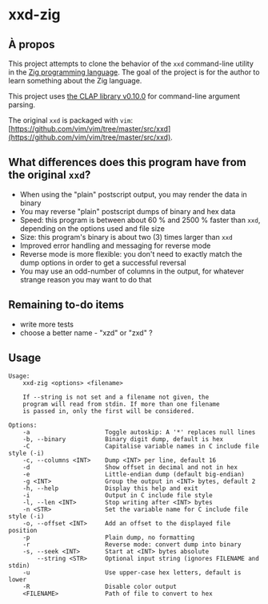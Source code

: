 # xxd-zig

## À propos

This project attempts to clone the behavior of the `xxd` command-line utility in the [Zig programming language](https://ziglang.org). The goal of the project is for the author to learn something about the Zig language.

This project uses [the CLAP library v0.10.0](https://github.com/Hejsil/zig-clap/releases/tag/0.10.0) for command-line argument parsing.

The original `xxd` is packaged with `vim`: [https://github.com/vim/vim/tree/master/src/xxd](https://github.com/vim/vim/tree/master/src/xxd).

## What differences does this program have from the original `xxd`?

- When using the "plain" postscript output, you may render the data in binary
- You may reverse "plain" postscript dumps of binary and hex data
- Speed: this program is between about 60 % and 2500 % faster than `xxd`, depending on the options used and file size
- Size: this program's binary is about two (3) times larger than `xxd`
- Improved error handling and messaging for reverse mode
- Reverse mode is more flexible: you don't need to exactly match the dump options in order to get a successful reversal
- You may use an odd-number of columns in the output, for whatever strange
  reason you may want to do that

## Remaining to-do items

 - write more tests
 - choose a better name - "xzd" or "zxd" ?

## Usage

```
Usage:
    xxd-zig <options> <filename>

    If --string is not set and a filename not given, the
    program will read from stdin. If more than one filename
    is passed in, only the first will be considered.

Options:
    -a                     Toggle autoskip: A '*' replaces null lines
    -b, --binary           Binary digit dump, default is hex
    -C                     Capitalise variable names in C include file style (-i)
    -c, --columns <INT>    Dump <INT> per line, default 16
    -d                     Show offset in decimal and not in hex
    -e                     Little-endian dump (default big-endian)
    -g <INT>               Group the output in <INT> bytes, default 2
    -h, --help             Display this help and exit
    -i                     Output in C include file style
    -l, --len <INT>        Stop writing after <INT> bytes
    -n <STR>               Set the variable name for C include file style (-i)
    -o, --offset <INT>     Add an offset to the displayed file position
    -p                     Plain dump, no formatting
    -r                     Reverse mode: convert dump into binary
    -s, --seek <INT>       Start at <INT> bytes absolute
        --string <STR>     Optional input string (ignores FILENAME and stdin)
    -u                     Use upper-case hex letters, default is lower
    -R                     Disable color output
    <FILENAME>             Path of file to convert to hex
```
